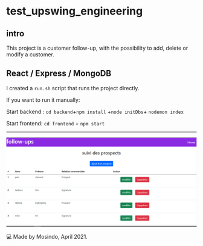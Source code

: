# test_upswing_engineering

## intro
This project is a customer follow-up, with the possibility to add, delete or modify a customer.


## React / Express / MongoDB
I created a `run.sh` script that runs the project directly.

If you want to run it manually: 

Start backend : `cd backend`+`npm install` +`node initDbs`+ `nodemon index`


Start frontend: `cd frontend` + `npm start`

_____________________________

![Alt text](./frontend/public/homepage.png "Screenshot")

  
💻 Made by Mosindo, April 2021. 
